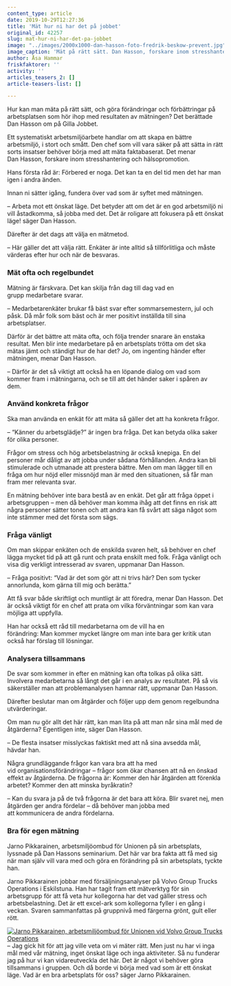 ```yaml
---
content_type: article
date: 2019-10-29T12:27:36
title: 'Mät hur ni har det på jobbet'
original_id: 42257
slug: mat-hur-ni-har-det-pa-jobbet
image: "../images/2000x1000-dan-hasson-foto-fredrik-beskow-prevent.jpg"
image_caption: 'Mät på rätt sätt. Dan Hasson, forskare inom stresshantering, berättade på 2019 års Gilla Jobbet om fallgropar och fungerande mätmetoder när man vill kartlägga hur folk mår i en organisation. '
author: Åsa Hammar
friskfaktorer: ''
activity: ''
articles_teasers_2: []
article-teasers-list: []

---
```


Hur kan man mäta på rätt sätt, och göra förändringar och förbättringar på arbetsplatsen som hör ihop med resultaten av mätningen? Det berättade Dan Hasson om på Gilla Jobbet.

Ett systematiskt arbetsmiljöarbete handlar om att skapa en bättre arbetsmiljö, i stort och smått. Den chef som vill vara säker på att sätta in rätt sorts insatser behöver börja med att mäta faktabaserat. Det menar Dan Hasson, forskare inom stresshantering och hälsopromotion.  

Hans första råd är: Förbered er noga. Det kan ta en del tid men det har man igen i andra änden.  

Innan ni sätter igång, fundera över vad som är syftet med mätningen.   

– Arbeta mot ett önskat läge. Det betyder att om det är en god arbetsmiljö ni vill åstadkomma, så jobba med det. Det är roligare att fokusera på ett önskat läge! säger Dan Hasson. 

Därefter är det dags att välja en mätmetod.  

– Här gäller det att välja rätt. Enkäter är inte alltid så tillförlitliga och måste värderas efter hur och när de besvaras.  

### Mät ofta och regelbundet

Mätning är färskvara. Det kan skilja från dag till dag vad en grupp medarbetare svarar. 

– Medarbetarenkäter brukar få bäst svar efter sommarsemestern, jul och påsk. Då mår folk som bäst och är mer positivt inställda till sina arbetsplatser.  

Därför är det bättre att mäta ofta, och följa trender snarare än enstaka resultat. Men blir inte medarbetare på en arbetsplats trötta om det ska mätas jämt och ständigt hur de har det? Jo, om ingenting händer efter mätningen, menar Dan Hasson. 

– Därför är det så viktigt att också ha en löpande dialog om vad som kommer fram i mätningarna, och se till att det händer saker i spåren av dem.  

### Använd konkreta frågor

Ska man använda en enkät för att mäta så gäller det att ha konkreta frågor.  

– “Känner du arbetsglädje?” är ingen bra fråga. Det kan betyda olika saker för olika personer.  

Frågor om stress och hög arbetsbelastning är också knepiga. En del personer mår dåligt av att jobba under sådana förhållanden. Andra kan bli stimulerade och utmanade att prestera bättre. Men om man lägger till en fråga om hur nöjd eller missnöjd man är med den situationen, så får man fram mer relevanta svar.  

En mätning behöver inte bara bestå av en enkät. Det går att fråga öppet i arbetsgruppen – men då behöver man komma ihåg att det finns en risk att några personer sätter tonen och att andra kan få svårt att säga något som inte stämmer med det första som sägs.  

### Fråga vänligt

Om man skippar enkäten och de enskilda svaren helt, så behöver en chef lägga mycket tid på att gå runt och prata enskilt med folk. Fråga vänligt och visa dig verkligt intresserad av svaren, uppmanar Dan Hasson.  

– Fråga positivt: “Vad är det som gör att ni trivs här? Den som tycker annorlunda, kom gärna till mig och berätta.” 

Att få svar både skriftligt och muntligt är att föredra, menar Dan Hasson. Det är också viktigt för en chef att prata om vilka förväntningar som kan vara möjliga att uppfylla. 

Han har också ett råd till medarbetarna om de vill ha en förändring: Man kommer mycket längre om man inte bara ger kritik utan också har förslag till lösningar.  

### Analysera tillsammans

De svar som kommer in efter en mätning kan ofta tolkas på olika sätt. Involvera medarbetarna så långt det går i en analys av resultatet. På så vis säkerställer man att problemanalysen hamnar rätt, uppmanar Dan Hasson.  

Därefter beslutar man om åtgärder och följer upp dem genom regelbundna utvärderingar.  

Om man nu gör allt det här rätt, kan man lita på att man når sina mål med de åtgärderna? Egentligen inte, säger Dan Hasson.  

– De flesta insatser misslyckas faktiskt med att nå sina avsedda mål, hävdar han.  

Några grundläggande frågor kan vara bra att ha med vid organisationsförändringar – frågor som ökar chansen att nå en önskad effekt av åtgärderna. De frågorna är: Kommer den här åtgärden att förenkla arbetet? Kommer den att minska byråkratin?  

– Kan du svara ja på de två frågorna är det bara att köra. Blir svaret nej, men åtgärden ger andra fördelar – då behöver man jobba med att kommunicera de andra fördelarna.  

### Bra för egen mätning

Jarno Pikkarainen, arbetsmiljöombud för Unionen på sin arbetsplats, lyssnade på Dan Hassons seminarium. Det här var bra fakta att få med sig när man själv vill vara med och göra en förändring på sin arbetsplats, tyckte han.  

Jarno Pikkarainen jobbar med försäljningsanalyser på Volvo Group Trucks Operations i Eskilstuna. Han har tagit fram ett mätverktyg för sin arbetsgrupp för att få veta hur kollegorna har det vad gäller stress och arbetsbelastning. Det är ett excel\-ark som kollegorna fyller i en gång i veckan. Svaren sammanfattas på gruppnivå med färgerna grönt, gult eller rött.  

[![Jarno Pikkarainen, arbetsmiljöombud för Unionen vid Volvo Group Trucks Operations](https://www.suntarbetsliv.se/wp-content/uploads/2019/10/200x220-jarno-pikkarainen-foto-asa-hammar-suntarbetsliv.jpg)](https://www.suntarbetsliv.se/wp-content/uploads/2019/10/200x220-jarno-pikkarainen-foto-asa-hammar-suntarbetsliv.jpg)– Jag gick hit för att jag ville veta om vi mäter rätt. Men just nu har vi inga mål med vår mätning, inget önskat läge och inga aktiviteter. Så nu funderar jag på hur vi kan vidareutveckla det här. Det är något vi behöver göra tillsammans i gruppen. Och då borde vi börja med vad som är ett önskat läge. Vad är en bra arbetsplats för oss? säger Jarno Pikkarainen.

